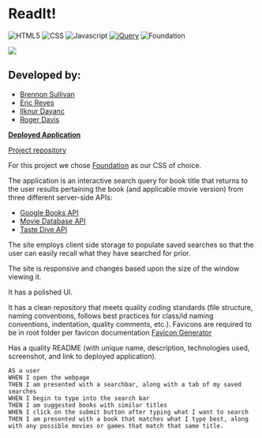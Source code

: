 #  ReadIt!

![HTML5](https://img.shields.io/badge/HTML5-orange)
![CSS](https://img.shields.io/badge/CSS-blue)
![Javascript](https://img.shields.io/badge/Javascript-yellow)
[![jQuery](https://img.shields.io/badge/jQuery-blue)](https://jquery.com/)
![Foundation](https://img.shields.io/badge/-Foundation-orange)

<img src="./screenshot.PNG"> 

## Developed by: ##
* [Brennon Sullivan](https://github.com/brennonsullivan)
* [Eric Reyes](https://github.com/ericrey93) 
* [Ilknur Dayanc](https://github.com/ilknur2603)
* [Roger Davis](https://github.com/RogerD88)

**[Deployed Application](BrennonSullivan.github.io/projet1)**

[Project repository](https://github.com/BrennonSullivan/projet1) 

For this project we chose [Foundation](https://get.foundation/) as our CSS of choice.

The application is an interactive search query for book title that returns to the user results pertaining the book (and applicable movie version) from three different server-side APIs:
* [Google Books API](https://developers.google.com/books)
* [Movie Database API](https://developers.themoviedb.org/3)
* [Taste Dive API](https://tastedive.com/read/api)

The site employs client side storage to populate saved searches so that the user can easily recall what they have searched for prior.

The site is responsive and changes based upon the size of the window viewing it.

It has a polished UI.

It has a clean repository that meets quality coding standards (file structure, naming conventions, follows best practices for class/id naming conventions, indentation, quality comments, etc.). Favicons are required to be in root folder per favicon documentation [Favicon Generator](https://realfavicongenerator.net/)

Has a quality README (with unique name, description, technologies used, screenshot, and link to deployed application).

```
AS a user
WHEN I open the webpage
THEN I am presented with a searchbar, along with a tab of my saved searches
WHEN I begin to type into the search bar
THEN I am suggested books with similar titles
WHEN I click on the submit button after typing what I want to search
THEN I am presented with a book that matches what I type best, along with any possible movies or games that match that same title.
```
